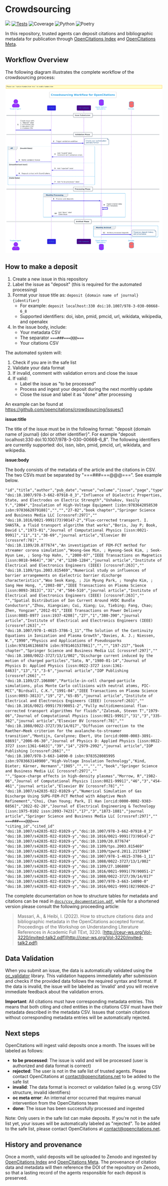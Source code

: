 # Crowdsourcing

[<img src="https://img.shields.io/badge/powered%20by-OpenCitations-%239931FC?labelColor=2D22DE" />](http://opencitations.net)
[![Tests](https://github.com/opencitations/crowdsourcing/actions/workflows/tests.yaml/badge.svg)](https://github.com/opencitations/crowdsourcing/actions/workflows/tests.yaml)
![Coverage](https://byob.yarr.is/arcangelo7/badges/opencitations-crowdsourcing-coverage)
![Python](https://img.shields.io/badge/python-3.10%20|%203.11%20|%203.12-blue?logo=python&logoColor=white)
![Poetry](https://img.shields.io/badge/poetry-1.4.1-beige?logo=poetry&logoColor=white)

In this repository, trusted agents can deposit citations and bibliographic metadata for publication through [OpenCitations Index](https://opencitations.net/index) and [OpenCitations Meta](https://opencitations.net/meta).

## Workflow Overview

The following diagram illustrates the complete workflow of the crowdsourcing process:

![OpenCitations Crowdsourcing Workflow](docs/workflow.png)

## How to make a deposit

1. Create a new issue in this repository
2. Label the issue as "deposit" (this is required for the automated processing)
3. Format your issue title as: `deposit {domain name of journal} {identifier}`
   - For example: `deposit localhost:330 doi:10.1007/978-3-030-00668-6_8`
   - Supported identifiers: doi, isbn, pmid, pmcid, url, wikidata, wikipedia, and openalex
4. In the issue body, include:
   - Your metadata CSV
   - The separator `===###===@@@===`
   - Your citations CSV

The automated system will:
1. Check if you are in the safe list
2. Validate your data format
3. If invalid, comment with validation errors and close the issue
4. If valid:
   - Label the issue as "to be processed"
   - Process and ingest your deposit during the next monthly update
   - Close the issue and label it as "done" after processing

An example can be found at https://github.com/opencitations/crowdsourcing/issues/1

**issue:title**

The title of the issue must be in the following format: "deposit {domain name of journal} {doi or other identifier}". For example "deposit localhost:330 doi:10.1007/978-3-030-00668-6_8". The following identifiers are currently supported: doi, issn, isbn, pmid, pmcid, url, wikidata, and wikipedia.

**issue:body**

The body consists of the metadata of the article and the citations in CSV. The two CSVs must be separated by "===###===@@@===". See example below.

```
"id","title","author","pub_date","venue","volume","issue","page","type","publisher","editor"
"doi:10.1007/978-3-662-07918-8_3","Influence of Dielectric Properties, State, and Electrodes on Electric Strength","Ushakov, Vasily Y.","2004","Insulation of High-Voltage Equipment [isbn:9783642058530 isbn:9783662079188]","","","27-82","book chapter","Springer Science and Business Media LLC [crossref:297]",""
"doi:10.1016/0021-9991(73)90147-2","Flux-corrected transport. I. SHASTA, a fluid transport algorithm that works","Boris, Jay P; Book, David L","1973-01","Journal of Computational Physics [issn:0021-9991]","11","1","38-69","journal article","Elsevier BV [crossref:78]",""
"doi:10.1109/20.877674","An investigation of FEM-FCT method for streamer corona simulation","Woong-Gee Min, ; Hyeong-Seok Kim, ; Seok-Hyun Lee, ; Song-Yop Hahn, ","2000-07","IEEE Transactions on Magnetics [issn:0018-9464]","36","4","1280-1284","journal article","Institute of Electrical and Electronics Engineers (IEEE) [crossref:263]",""
"doi:10.1109/tps.2003.815469","Numerical study on influences of barrier arrangements on dielectric barrier discharge characteristics","Woo Seok Kang, ; Jin Myung Park, ; Yongho Kim, ; Sang Hee Hong, ","2003-08","IEEE Transactions on Plasma Science [issn:0093-3813]","31","4","504-510","journal article","Institute of Electrical and Electronics Engineers (IEEE) [crossref:263]",""
"","Spatial Distribution of Ion Current Around HVDC Bundle Conductors","Zhou, Xiangxian; Cui, Xiang; Lu, Tiebing; Fang, Chao; Zhen, Yongzan","2012-01","IEEE Transactions on Power Delivery [issn:0885-8977 issn:1937-4208]","27","1","380-390","journal article","Institute of Electrical and Electronics Engineers (IEEE) [crossref:263]",""
"doi:10.1007/978-1-4615-3786-1_11","The Solution of the Continuity Equations in Ionization and Plasma Growth","Davies, A. J.; Niessen, W.","1990","Physics and Applications of Pseudosparks [isbn:9781461366874 isbn:9781461537861]","","","197-217","book chapter","Springer Science and Business Media LLC [crossref:297]",""
"doi:10.1088/0022-3727/13/1/002","Discharge current induced by the motion of charged particles","Sato, N","1980-01-14","Journal of Physics D: Applied Physics [issn:0022-3727 issn:1361-6463]","13","1","3-6","journal article","IOP Publishing [crossref:266]",""
"doi:10.1109/27.106800","Particle-in-cell charged-particle simulations, plus Monte Carlo collisions with neutral atoms, PIC-MCC","Birdsall, C.K.","1991-04","IEEE Transactions on Plasma Science [issn:0093-3813]","19","2","65-85","journal article","Institute of Electrical and Electronics Engineers (IEEE) [crossref:263]",""
"doi:10.1016/0021-9991(79)90051-2","Fully multidimensional flux-corrected transport algorithms for fluids","Zalesak, Steven T","1979-06","Journal of Computational Physics [issn:0021-9991]","31","3","335-362","journal article","Elsevier BV [crossref:78]",""
"doi:10.1088/0022-3727/39/14/017","Diffusion correction to the Raether–Meek criterion for the avalanche-to-streamer transition","Montijn, Carolynne; Ebert, Ute [orcid:0000-0003-3891-6869]","2006-06-30","Journal of Physics D: Applied Physics [issn:0022-3727 issn:1361-6463]","39","14","2979-2992","journal article","IOP Publishing [crossref:266]",""
"doi:10.1007/978-3-663-14090-0 isbn:9783528085995 isbn:9783663140900","High-Voltage Insulation Technology","Kind, Dieter; Kärner, Hermann","1985","","","","","book","Springer Science and Business Media LLC [crossref:297]",""
"","Space-charge effects in high-density plasmas","Morrow, R","1982-06","Journal of Computational Physics [issn:0021-9991]","46","3","454-461","journal article","Elsevier BV [crossref:78]",""
"doi:10.1007/s42835-022-01029-y","Numerical Simulation of Gas Discharge Using SUPG-FEM-FCT Method with Adaptive Mesh Refinement","Choi, Chan Young; Park, Il Han [orcid:0000-0002-9383-6856]","2022-02-28","Journal of Electrical Engineering & Technology [issn:1975-0102 issn:2093-7423]","17","3","1873-1881","journal article","Springer Science and Business Media LLC [crossref:297]",""
===###===@@@===
"citing_id","cited_id"
"doi:10.1007/s42835-022-01029-y","doi:10.1007/978-3-662-07918-8_3"
"doi:10.1007/s42835-022-01029-y","doi:10.1016/0021-9991(73)90147-2"
"doi:10.1007/s42835-022-01029-y","doi:10.1109/20.877674"
"doi:10.1007/s42835-022-01029-y","doi:10.1109/tps.2003.815469"
"doi:10.1007/s42835-022-01029-y","doi:10.1109/tpwrd.2011.2172694"
"doi:10.1007/s42835-022-01029-y","doi:10.1007/978-1-4615-3786-1_11"
"doi:10.1007/s42835-022-01029-y","doi:10.1088/0022-3727/13/1/002"
"doi:10.1007/s42835-022-01029-y","doi:10.1109/27.106800"
"doi:10.1007/s42835-022-01029-y","doi:10.1016/0021-9991(79)90051-2"
"doi:10.1007/s42835-022-01029-y","doi:10.1088/0022-3727/39/14/017"
"doi:10.1007/s42835-022-01029-y","doi:10.1007/978-3-663-14090-0"
"doi:10.1007/s42835-022-01029-y","doi:10.1016/0021-9991(82)90026-2"
```

The complete documentation on how to structure tables for metadata and citations can be read in [`docs/csv_documentation.pdf`](https://github.com/opencitations/crowdsourcing/blob/main/docs/csv_documentation.pdf), while for a shortened version please consult the following proceeding article:

> Massari, A., & Heibi, I. (2022). How to structure citations data and bibliographic metadata in the OpenCitations accepted format. Proceedings of the Workshop on Understanding LIterature References in Academic Full TExt, 3220. [http://ceur-ws.org/Vol-3220/invited-talk2.pdf](http://ceur-ws.org/Vol-3220/invited-talk2.pdf)

## Data Validation

When you submit an issue, the data is automatically validated using the [oc_validator](https://github.com/opencitations/oc_validator) library. This validation happens immediately after submission and checks if the provided data follows the required syntax and format. If the data is invalid, the issue will be labeled as 'invalid' and you will receive immediate feedback about the validation errors.

**Important**: All citations must have corresponding metadata entries. This means that both citing and cited entities in the citations CSV must have their metadata described in the metadata CSV. Issues that contain citations without corresponding metadata entries will be automatically rejected.

## Next steps

OpenCitations will ingest valid deposits once a month. The issues will be labeled as follows:

- **to be processed**: The issue is valid and will be processed (user is authorized and data format is correct)
- **rejected**: The user is not in the safe list of trusted agents. Please contact OpenCitations at <contact@opencitations.net> to be added to the safe list
- **invalid**: The data format is incorrect or validation failed (e.g. wrong CSV structure, invalid identifiers)
- **oc meta error**: An internal error occurred that requires manual intervention from the OpenCitations team
- **done**: The issue has been successfully processed and ingested

Note: Only users in the safe list can make deposits. If you're not in the safe list yet, your issues will be automatically labeled as "rejected". To be added to the safe list, please contact OpenCitations at <contact@opencitations.net>.

## History and provenance

Once a month, valid deposits will be uploaded to Zenodo and ingested by [OpenCitations Index](https://opencitations.net/index) and [OpenCitations Meta](https://opencitations.net/meta). The provenance of citation data and metadata will then reference the DOI of the repository on Zenodo, so that a lasting record of the agents responsible for each deposit is preserved.